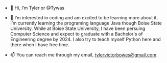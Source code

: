 - 👋 Hi, I’m Tyler or @Tywas

- 👀 I’m interested in coding and am excited to be learning more about it. I’m currently learning the
  programing language Java though Boise State University.  While at Boise State University, I have been
  persuing Computer Science and expect to graduate with a Bachelor's of Engineering degree by 2024.  I 
  also try to teach myself Python here and there when I have free time.

- 📫 You can reach me through my email, tylervictorbowes@gmail.com.
